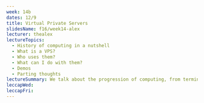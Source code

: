 ```yaml
---
week: 14b
dates: 12/9
title: Virtual Private Servers
slidesName: f16/week14-alex
lecturer: thealex
lectureTopics:
  - History of computing in a nutshell
  - What is a VPS?
  - Who uses them?
  - What can I do with them?
  - Demos
  - Parting thoughts
lectureSummary: We talk about the progression of computing, from terminal to cloud, and demo a few cool thigs the cloud leets us do.
leccapWed:
leccapFri:
---
```


